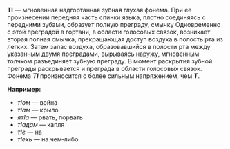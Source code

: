 **ТІ** — мгновенная надгортанная зубная глухая фонема. При ее произнесении передняя часть спинки языка, плотно соединяясь с передними зубами, образует полную преграду, смычку Одновременно с этой преградой в гортани, в области голосовых связок, возникает вторая полная смычка, прекращающая доступ воздуха в полость рта из легких. Затем запас воздуха, образовавшийся в полости рта между указанным двумя преградами, вырываясь наружу, мгновенным толчком разъединяет зубную преграду. В момент раскрытия зубной преграды раскрывается и преграда в области голосовых связок. Фонема ***ТI*** произносится с более сильным напряжением, чем ***Т***.

**Например:**
 - *тІом* — война
 - *тІам* — крыло
 - *ятІа* — рвать, порвать
 - *тІадам* — капля
 - *тІе* — на
 - *тІехь* — на чем‐либо
